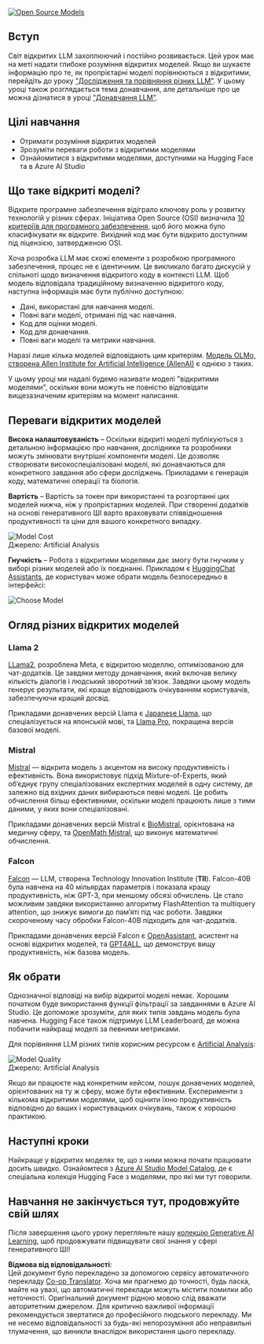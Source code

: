 <!--
CO_OP_TRANSLATOR_METADATA:
{
  "original_hash": "0bba96e53ab841d99db731892a51fab8",
  "translation_date": "2025-07-09T17:16:54+00:00",
  "source_file": "16-open-source-models/README.md",
  "language_code": "uk"
}
-->
[![Open Source Models](../../../translated_images/16-lesson-banner.6b56555e8404fda1716382db4832cecbe616ccd764de381f0af6cfd694d05f74.uk.png)](https://aka.ms/gen-ai-lesson16-gh?WT.mc_id=academic-105485-koreyst)

## Вступ

Світ відкритих LLM захоплюючий і постійно розвивається. Цей урок має на меті надати глибоке розуміння відкритих моделей. Якщо ви шукаєте інформацію про те, як пропрієтарні моделі порівнюються з відкритими, перейдіть до уроку ["Дослідження та порівняння різних LLM"](../02-exploring-and-comparing-different-llms/README.md?WT.mc_id=academic-105485-koreyst). У цьому уроці також розглядається тема донавчання, але детальніше про це можна дізнатися в уроці ["Донавчання LLM"](../18-fine-tuning/README.md?WT.mc_id=academic-105485-koreyst).

## Цілі навчання

- Отримати розуміння відкритих моделей
- Зрозуміти переваги роботи з відкритими моделями
- Ознайомитися з відкритими моделями, доступними на Hugging Face та в Azure AI Studio

## Що таке відкриті моделі?

Відкрите програмне забезпечення відіграло ключову роль у розвитку технологій у різних сферах. Ініціатива Open Source (OSI) визначила [10 критеріїв для програмного забезпечення](https://web.archive.org/web/20241126001143/https://opensource.org/osd?WT.mc_id=academic-105485-koreyst), щоб його можна було класифікувати як відкрите. Вихідний код має бути відкрито доступним під ліцензією, затвердженою OSI.

Хоча розробка LLM має схожі елементи з розробкою програмного забезпечення, процес не є ідентичним. Це викликало багато дискусій у спільноті щодо визначення відкритого коду в контексті LLM. Щоб модель відповідала традиційному визначенню відкритого коду, наступна інформація має бути публічно доступною:

- Дані, використані для навчання моделі.
- Повні ваги моделі, отримані під час навчання.
- Код для оцінки моделі.
- Код для донавчання.
- Повні ваги моделі та метрики навчання.

Наразі лише кілька моделей відповідають цим критеріям. [Модель OLMo, створена Allen Institute for Artificial Intelligence (AllenAI)](https://huggingface.co/allenai/OLMo-7B?WT.mc_id=academic-105485-koreyst) є однією з таких.

У цьому уроці ми надалі будемо називати моделі "відкритими моделями", оскільки вони можуть не повністю відповідати вищезазначеним критеріям на момент написання.

## Переваги відкритих моделей

**Висока налаштовуваність** – Оскільки відкриті моделі публікуються з детальною інформацією про навчання, дослідники та розробники можуть змінювати внутрішні компоненти моделі. Це дозволяє створювати високоспеціалізовані моделі, які донавчаються для конкретного завдання або сфери досліджень. Прикладами є генерація коду, математичні операції та біологія.

**Вартість** – Вартість за токен при використанні та розгортанні цих моделей нижча, ніж у пропрієтарних моделей. При створенні додатків на основі генеративного ШІ варто враховувати співвідношення продуктивності та ціни для вашого конкретного випадку.

![Model Cost](../../../translated_images/model-price.3f5a3e4d32ae00b465325159e1f4ebe7b5861e95117518c6bfc37fe842950687.uk.png)  
Джерело: Artificial Analysis

**Гнучкість** – Робота з відкритими моделями дає змогу бути гнучким у виборі різних моделей або їх поєднанні. Прикладом є [HuggingChat Assistants](https://huggingface.co/chat?WT.mc_id=academic-105485-koreyst), де користувач може обрати модель безпосередньо в інтерфейсі:

![Choose Model](../../../translated_images/choose-model.f095d15bbac922141591fd4fac586dc8d25e69b42abf305d441b84c238e293f2.uk.png)

## Огляд різних відкритих моделей

### Llama 2

[LLama2](https://huggingface.co/meta-llama?WT.mc_id=academic-105485-koreyst), розроблена Meta, є відкритою моделлю, оптимізованою для чат-додатків. Це завдяки методу донавчання, який включав велику кількість діалогів і людський зворотний зв’язок. Завдяки цьому модель генерує результати, які краще відповідають очікуванням користувачів, забезпечуючи кращий досвід.

Прикладами донавчених версій Llama є [Japanese Llama](https://huggingface.co/elyza/ELYZA-japanese-Llama-2-7b?WT.mc_id=academic-105485-koreyst), що спеціалізується на японській мові, та [Llama Pro](https://huggingface.co/TencentARC/LLaMA-Pro-8B?WT.mc_id=academic-105485-koreyst), покращена версія базової моделі.

### Mistral

[Mistral](https://huggingface.co/mistralai?WT.mc_id=academic-105485-koreyst) — відкрита модель з акцентом на високу продуктивність і ефективність. Вона використовує підхід Mixture-of-Experts, який об’єднує групу спеціалізованих експертних моделей в одну систему, де залежно від вхідних даних вибираються певні моделі. Це робить обчислення більш ефективними, оскільки моделі працюють лише з тими даними, у яких вони спеціалізовані.

Прикладами донавчених версій Mistral є [BioMistral](https://huggingface.co/BioMistral/BioMistral-7B?text=Mon+nom+est+Thomas+et+mon+principal?WT.mc_id=academic-105485-koreyst), орієнтована на медичну сферу, та [OpenMath Mistral](https://huggingface.co/nvidia/OpenMath-Mistral-7B-v0.1-hf?WT.mc_id=academic-105485-koreyst), що виконує математичні обчислення.

### Falcon

[Falcon](https://huggingface.co/tiiuae?WT.mc_id=academic-105485-koreyst) — LLM, створена Technology Innovation Institute (**TII**). Falcon-40B була навчена на 40 мільярдах параметрів і показала кращу продуктивність, ніж GPT-3, при меншому обсязі обчислень. Це стало можливим завдяки використанню алгоритму FlashAttention та multiquery attention, що знижує вимоги до пам’яті під час роботи. Завдяки скороченому часу обробки Falcon-40B підходить для чат-додатків.

Прикладами донавчених версій Falcon є [OpenAssistant](https://huggingface.co/OpenAssistant/falcon-40b-sft-top1-560?WT.mc_id=academic-105485-koreyst), асистент на основі відкритих моделей, та [GPT4ALL](https://huggingface.co/nomic-ai/gpt4all-falcon?WT.mc_id=academic-105485-koreyst), що демонструє вищу продуктивність, ніж базова модель.

## Як обрати

Однозначної відповіді на вибір відкритої моделі немає. Хорошим початком буде використання функції фільтрації за завданнями в Azure AI Studio. Це допоможе зрозуміти, для яких типів завдань модель була навчена. Hugging Face також підтримує LLM Leaderboard, де можна побачити найкращі моделі за певними метриками.

Для порівняння LLM різних типів корисним ресурсом є [Artificial Analysis](https://artificialanalysis.ai/?WT.mc_id=academic-105485-koreyst):

![Model Quality](../../../translated_images/model-quality.aaae1c22e00f7ee1cd9dc186c611ac6ca6627eabd19e5364dce9e216d25ae8a5.uk.png)  
Джерело: Artificial Analysis

Якщо ви працюєте над конкретним кейсом, пошук донавчених моделей, орієнтованих на ту ж сферу, може бути ефективним. Експерименти з кількома відкритими моделями, щоб оцінити їхню продуктивність відповідно до ваших і користувацьких очікувань, також є хорошою практикою.

## Наступні кроки

Найкраще у відкритих моделях те, що з ними можна почати працювати досить швидко. Ознайомтеся з [Azure AI Studio Model Catalog](https://ai.azure.com?WT.mc_id=academic-105485-koreyst), де є спеціальна колекція Hugging Face з моделями, про які ми тут говорили.

## Навчання не закінчується тут, продовжуйте свій шлях

Після завершення цього уроку перегляньте нашу [колекцію Generative AI Learning](https://aka.ms/genai-collection?WT.mc_id=academic-105485-koreyst), щоб продовжувати підвищувати свої знання у сфері генеративного ШІ!

**Відмова від відповідальності**:  
Цей документ було перекладено за допомогою сервісу автоматичного перекладу [Co-op Translator](https://github.com/Azure/co-op-translator). Хоча ми прагнемо до точності, будь ласка, майте на увазі, що автоматичні переклади можуть містити помилки або неточності. Оригінальний документ рідною мовою слід вважати авторитетним джерелом. Для критично важливої інформації рекомендується звертатися до професійного людського перекладу. Ми не несемо відповідальності за будь-які непорозуміння або неправильні тлумачення, що виникли внаслідок використання цього перекладу.